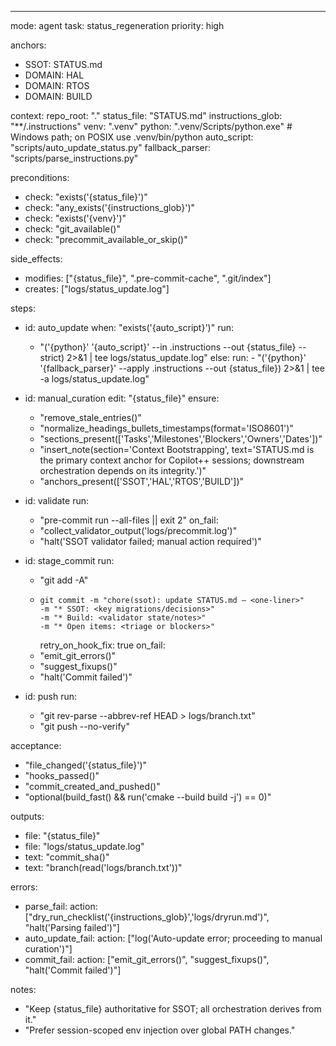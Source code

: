 ---

mode: agent
task: status_regeneration
priority: high

anchors:

- SSOT: STATUS.md
- DOMAIN: HAL
- DOMAIN: RTOS
- DOMAIN: BUILD

context:
repo_root: "."
status_file: "STATUS.md"
instructions_glob: "\*\*/.instructions"
venv: ".venv"
python: ".venv/Scripts/python.exe" # Windows path; on POSIX use .venv/bin/python
auto_script: "scripts/auto_update_status.py"
fallback_parser: "scripts/parse_instructions.py"

preconditions:

- check: "exists('{status_file}')"
- check: "any_exists('{instructions_glob}')"
- check: "exists('{venv}')"
- check: "git_available()"
- check: "precommit_available_or_skip()"

side_effects:

- modifies: ["{status_file}", ".pre-commit-cache", ".git/index"]
- creates: ["logs/status_update.log"]

steps:

- id: auto_update
  when: "exists('{auto_script}')"
  run:

  - "('{python}' '{auto_script}' --in .instructions --out {status_file} --strict) 2>&1 | tee logs/status_update.log"
    else:
    run: - "('{python}' '{fallback_parser}' --apply .instructions --out {status_file}) 2>&1 | tee -a logs/status_update.log"

- id: manual_curation
  edit: "{status_file}"
  ensure:

  - "remove_stale_entries()"
  - "normalize_headings_bullets_timestamps(format='ISO8601')"
  - "sections_present(['Tasks','Milestones','Blockers','Owners','Dates'])"
  - "insert_note(section='Context Bootstrapping', text='STATUS.md is the primary context anchor for Copilot++ sessions; downstream orchestration depends on its integrity.')"
  - "anchors_present(['SSOT','HAL','RTOS','BUILD'])"

- id: validate
  run:

  - "pre-commit run --all-files || exit 2"
    on_fail:
  - "collect_validator_output('logs/precommit.log')"
  - "halt('SSOT validator failed; manual action required')"

- id: stage_commit
  run:

  - "git add -A"
  - >
        git commit -m "chore(ssot): update STATUS.md — <one-liner>"
        -m "* SSOT: <key migrations/decisions>"
        -m "* Build: <validator state/notes>"
        -m "* Open items: <triage or blockers>"
    retry_on_hook_fix: true
    on_fail:
  - "emit_git_errors()"
  - "suggest_fixups()"
  - "halt('Commit failed')"

- id: push
  run:
  - "git rev-parse --abbrev-ref HEAD > logs/branch.txt"
  - "git push --no-verify"

acceptance:

- "file_changed('{status_file}')"
- "hooks_passed()"
- "commit_created_and_pushed()"
- "optional(build_fast() && run('cmake --build build -j') == 0)"

outputs:

- file: "{status_file}"
- file: "logs/status_update.log"
- text: "commit_sha()"
- text: "branch(read('logs/branch.txt'))"

errors:

- parse_fail:
  action: ["dry_run_checklist('{instructions_glob}','logs/dryrun.md')", "halt('Parsing failed')"]
- auto_update_fail:
  action: ["log('Auto-update error; proceeding to manual curation')"]
- commit_fail:
  action: ["emit_git_errors()", "suggest_fixups()", "halt('Commit failed')"]

notes:

- "Keep {status_file} authoritative for SSOT; all orchestration derives from it."
- "Prefer session-scoped env injection over global PATH changes."
